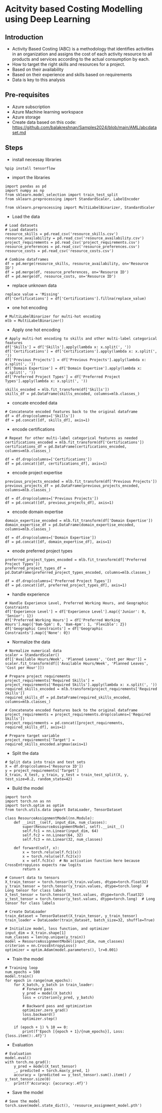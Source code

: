 # Acitvity based Costing Modelling using Deep Learning

## Introduction

- Activity Based Costing (ABC) is a methodology that identifies activities in an organization and assigns the cost of each activity resource to all products and services according to the actual consumption by each.
- How to target the right skills and resources for a project.
- Based on their availability
- Based on their experience and skills based on requirements
- Data is key to this analysis

## Pre-requisites

- Azure subscription
- Azure Machine learning workspace
- Azure storage
- Create data based on this code: https://github.com/balakreshnan/Samples2024/blob/main/AML/abcdataset.md

## Steps

- install necessay libraries

```
%pip install tensorflow
```

- import the libraries

```
import pandas as pd  
import numpy as np  
from sklearn.model_selection import train_test_split  
from sklearn.preprocessing import StandardScaler, LabelEncoder  

from sklearn.preprocessing import MultiLabelBinarizer, StandardScaler 
```

- Load the data

```
# Load datasets  
# Load datasets  
resource_skills = pd.read_csv('resource_skills.csv')  
resource_availability = pd.read_csv('resource_availability.csv')  
project_requirements = pd.read_csv('project_requirements.csv')  
resource_preferences = pd.read_csv('resource_preferences.csv')  
resource_costs = pd.read_csv('resource_costs.csv')   
  
# Combine dataframes  
df = pd.merge(resource_skills, resource_availability, on='Resource ID')  
df = pd.merge(df, resource_preferences, on='Resource ID')  
df = pd.merge(df, resource_costs, on='Resource ID')  
```

- replace unknown data

```
replace_value = 'Missing'
df['Certifications'] = df['Certifications'].fillna(replace_value)
```

- one hot encoding

```
# MultiLabelBinarizer for multi-hot encoding  
mlb = MultiLabelBinarizer() 
```

- Apply one hot encoding

```
# Apply multi-hot encoding to skills and other multi-label categorical features  
df['Skills'] = df['Skills'].apply(lambda x: x.split(', '))  
df['Certifications'] = df['Certifications'].apply(lambda x: x.split(', '))  
df['Previous Projects'] = df['Previous Projects'].apply(lambda x: x.split(', '))  
df['Domain Expertise'] = df['Domain Expertise'].apply(lambda x: x.split(', '))  
df['Preferred Project Types'] = df['Preferred Project Types'].apply(lambda x: x.split(', ')) 

skills_encoded = mlb.fit_transform(df['Skills'])  
skills_df = pd.DataFrame(skills_encoded, columns=mlb.classes_) 
```

- concate encoded data

```
# Concatenate encoded features back to the original dataframe  
df = df.drop(columns=['Skills'])  
df = pd.concat([df, skills_df], axis=1) 
```

- encode certifications

```
# Repeat for other multi-label categorical features as needed  
certifications_encoded = mlb.fit_transform(df['Certifications'])  
certifications_df = pd.DataFrame(certifications_encoded, columns=mlb.classes_)  
  
df = df.drop(columns=['Certifications'])  
df = pd.concat([df, certifications_df], axis=1) 
```

- encode project expertise

```
previous_projects_encoded = mlb.fit_transform(df['Previous Projects'])  
previous_projects_df = pd.DataFrame(previous_projects_encoded, columns=mlb.classes_)  
  
df = df.drop(columns=['Previous Projects'])  
df = pd.concat([df, previous_projects_df], axis=1)
```

- encode domain expertise

```
domain_expertise_encoded = mlb.fit_transform(df['Domain Expertise'])  
domain_expertise_df = pd.DataFrame(domain_expertise_encoded, columns=mlb.classes_)  
  
df = df.drop(columns=['Domain Expertise'])  
df = pd.concat([df, domain_expertise_df], axis=1) 
```

- enode preferred project types

```
preferred_project_types_encoded = mlb.fit_transform(df['Preferred Project Types'])  
preferred_project_types_df = pd.DataFrame(preferred_project_types_encoded, columns=mlb.classes_)  
  
df = df.drop(columns=['Preferred Project Types'])  
df = pd.concat([df, preferred_project_types_df], axis=1)  
```

- handle experience

```
# Handle Experience Level, Preferred Working Hours, and Geographic Constraints  
df['Experience Level'] = df['Experience Level'].map({'Junior': 0, 'Senior': 1})  
df['Preferred Working Hours'] = df['Preferred Working Hours'].map({'9am-5pm': 0, '8am-4pm': 1, 'Flexible': 2})  
df['Geographic Constraints'] = df['Geographic Constraints'].map({'None': 0})  
```

- Normalize the data


```
# Normalize numerical data  
scaler = StandardScaler()  
df[['Available Hours/Week', 'Planned Leaves', 'Cost per Hour']] = scaler.fit_transform(df[['Available Hours/Week', 'Planned Leaves', 'Cost per Hour']])  
  
# Prepare project requirements  
project_requirements['Required Skills'] = project_requirements['Required Skills'].apply(lambda x: x.split(', '))  
required_skills_encoded = mlb.transform(project_requirements['Required Skills'])  
required_skills_df = pd.DataFrame(required_skills_encoded, columns=mlb.classes_)  
  
# Concatenate encoded features back to the original dataframe  
project_requirements = project_requirements.drop(columns=['Required Skills'])  
project_requirements = pd.concat([project_requirements, required_skills_df], axis=1)  
  
# Prepare target variable  
project_requirements['Target'] = required_skills_encoded.argmax(axis=1) 
```

- Split the data

```
# Split data into train and test sets  
X = df.drop(columns=['Resource ID'])  
y = project_requirements['Target']  
X_train, X_test, y_train, y_test = train_test_split(X, y, test_size=0.2, random_state=42)
```

- Build the model

```
import torch  
import torch.nn as nn  
import torch.optim as optim  
from torch.utils.data import DataLoader, TensorDataset  
  
class ResourceAssignmentModel(nn.Module):  
    def __init__(self, input_dim, num_classes):  
        super(ResourceAssignmentModel, self).__init__()  
        self.fc1 = nn.Linear(input_dim, 64)  
        self.fc2 = nn.Linear(64, 32)  
        self.fc3 = nn.Linear(32, num_classes)  
          
    def forward(self, x):  
        x = torch.relu(self.fc1(x))  
        x = torch.relu(self.fc2(x))  
        x = self.fc3(x)  # No activation function here because CrossEntropyLoss expects raw logits  
        return x  
  
# Convert data to tensors  
X_train_tensor = torch.tensor(X_train.values, dtype=torch.float32)  
y_train_tensor = torch.tensor(y_train.values, dtype=torch.long)  # Long tensor for class labels  
X_test_tensor = torch.tensor(X_test.values, dtype=torch.float32)  
y_test_tensor = torch.tensor(y_test.values, dtype=torch.long)  # Long tensor for class labels  
  
# Create DataLoader  
train_dataset = TensorDataset(X_train_tensor, y_train_tensor)  
train_loader = DataLoader(train_dataset, batch_size=32, shuffle=True)  
  
# Initialize model, loss function, and optimizer  
input_dim = X_train.shape[1]  
num_classes = len(np.unique(y_train))  
model = ResourceAssignmentModel(input_dim, num_classes)  
criterion = nn.CrossEntropyLoss()  
optimizer = optim.Adam(model.parameters(), lr=0.001)  
```

- Train the model

```
# Training loop  
num_epochs = 500  
model.train()  
for epoch in range(num_epochs):  
    for X_batch, y_batch in train_loader:  
        # Forward pass  
        y_pred = model(X_batch)  
        loss = criterion(y_pred, y_batch)  
          
        # Backward pass and optimization  
        optimizer.zero_grad()  
        loss.backward()  
        optimizer.step()  
      
    if (epoch + 1) % 10 == 0:  
        print(f'Epoch [{epoch + 1}/{num_epochs}], Loss: {loss.item():.4f}')  

```

- Evaluation

```
# Evaluation  
model.eval()  
with torch.no_grad():  
    y_pred = model(X_test_tensor)  
    _, predicted = torch.max(y_pred, 1)  
    accuracy = (predicted == y_test_tensor).sum().item() / y_test_tensor.size(0)  
    print(f'Accuracy: {accuracy:.4f}')  
```

- Save the model

```
# Save the model  
torch.save(model.state_dict(), 'resource_assignment_model.pth')
```